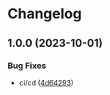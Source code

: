 # Changelog

## 1.0.0 (2023-10-01)


### Bug Fixes

* ci/cd ([4d64293](https://github.com/nevse/SvgToPng/commit/4d642930186870575f5662678dd730bf14027bde))
